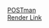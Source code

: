 [POSTman](https://britdesignedit-895777.postman.co/workspace/Mrs-Britt's-Workspace~2850cd02-ef87-4895-85ff-34830443260f/collection/48125527-1b0e8379-d416-499c-8d13-11f6f1e2df5a?action=share&creator=48125527)
<br>
[Render Link](https://battlebots-api-xbx1.onrender.com)
